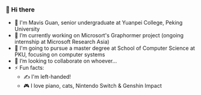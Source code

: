 ### 👋 Hi there
- :eyes: I'm Mavis Guan, senior undergraduate at Yuanpei College, Peking University
- 🔭 I’m currently working on Microsort's Graphormer project (ongoing internship at Microsoft Research Asia)
- :book: I'm going to pursue a master degree at School of Computer Science at PKU, focusing on computer systems
- 👯 I’m looking to collaborate on whoever...
- ⚡ Fun facts: 
   - :writing_hand: I'm left-handed!
   - :video_game: I love piano, cats, Nintendo Switch & Genshin Impact
   
